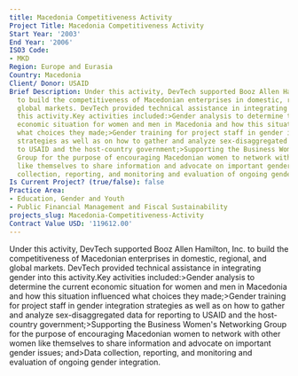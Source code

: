 ```yaml
---
title: Macedonia Competitiveness Activity
Project Title: Macedonia Competitiveness Activity
Start Year: '2003'
End Year: '2006'
ISO3 Code:
- MKD
Region: Europe and Eurasia
Country: Macedonia
Client/ Donor: USAID
Brief Description: Under this activity, DevTech supported Booz Allen Hamilton, Inc.
  to build the competitiveness of Macedonian enterprises in domestic, regional, and
  global markets. DevTech provided technical assistance in integrating gender into
  this activity.Key activities included:>Gender analysis to determine the current
  economic situation for women and men in Macedonia and how this situation influenced
  what choices they made;>Gender training for project staff in gender integration
  strategies as well as on how to gather and analyze sex-disaggregated data for reporting
  to USAID and the host-country government;>Supporting the Business Women's Networking
  Group for the purpose of encouraging Macedonian women to network with other women
  like themselves to share information and advocate on important gender issues; and>Data
  collection, reporting, and monitoring and evaluation of ongoing gender integration.
Is Current Project? (true/false): false
Practice Area:
- Education, Gender and Youth
- Public Financial Management and Fiscal Sustainability
projects_slug: Macedonia-Competitiveness-Activity
Contract Value USD: '119612.00'
---
```


Under this activity, DevTech supported Booz Allen Hamilton, Inc. to build the competitiveness of Macedonian enterprises in domestic, regional, and global markets. DevTech provided technical assistance in integrating gender into this activity.Key activities included:>Gender analysis to determine the current economic situation for women and men in Macedonia and how this situation influenced what choices they made;>Gender training for project staff in gender integration strategies as well as on how to gather and analyze sex-disaggregated data for reporting to USAID and the host-country government;>Supporting the Business Women's Networking Group for the purpose of encouraging Macedonian women to network with other women like themselves to share information and advocate on important gender issues; and>Data collection, reporting, and monitoring and evaluation of ongoing gender integration.